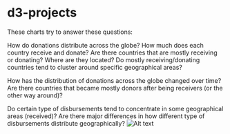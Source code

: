 # d3-projects
These charts try to answer these questions:

How do donations distribute across the globe? How much does each country receive and donate? Are there countries that are mostly receiving or donating? Where are they located? Do mostly receiving/donating countries tend to cluster around specific geographical areas?

How has the distribution of donations across the globe changed over time? Are there countries that became mostly donors after being receivers (or the other way around)?

Do certain type of disbursements tend to concentrate in some geographical areas (received)? Are there major differences in how different type of disbursements distribute geographically?
![Alt text](https://user-images.githubusercontent.com/10874703/33335216-6e913cc6-d43a-11e7-8cfc-7a3f4d7701a4.png "Map")
